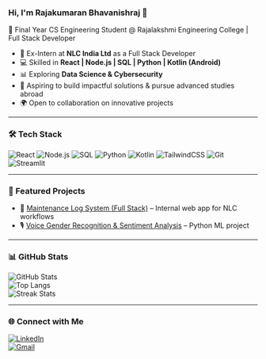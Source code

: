 ### Hi, I'm Rajakumaran Bhavanishraj 👋

🚀 Final Year CS Engineering Student @ Rajalakshmi Engineering College | Full Stack Developer  

- 🌱 Ex-Intern at **NLC India Ltd** as a Full Stack Developer  
- 💻 Skilled in **React | Node.js | SQL | Python | Kotlin (Android)**  
- 📊 Exploring **Data Science & Cybersecurity**  
- 🎯 Aspiring to build impactful solutions & pursue advanced studies abroad  
- 🌍 Open to collaboration on innovative projects  

---

### 🛠️ Tech Stack
![React](https://img.shields.io/badge/-React-blue?logo=react)
![Node.js](https://img.shields.io/badge/-Node.js-green?logo=node.js)
![SQL](https://img.shields.io/badge/-SQL-orange?logo=mysql)
![Python](https://img.shields.io/badge/-Python-yellow?logo=python)
![Kotlin](https://img.shields.io/badge/-Kotlin-purple?logo=kotlin)
![TailwindCSS](https://img.shields.io/badge/-TailwindCSS-06B6D4?logo=tailwindcss)
![Git](https://img.shields.io/badge/-Git-F05032?logo=git)
![Streamlit](https://img.shields.io/badge/-Streamlit-FF4B4B?logo=streamlit)

---

### 📌 Featured Projects
- 🔧 [Maintenance Log System (Full Stack)](https://github.com/Bhavanishraj/Machine_Maintenance_and_Scheduling_NLCInternship) – Internal web app for NLC workflows  
- 🎙️ [Voice Gender Recognition & Sentiment Analysis](https://github.com/Bhavanishraj/220701215-FOML-Mini-Project) – Python ML project  

---

### 📊 GitHub Stats
![GitHub Stats](https://github-readme-stats.vercel.app/api?username=Bhavanishraj&show_icons=true&theme=radical)  
![Top Langs](https://github-readme-stats.vercel.app/api/top-langs/?username=Bhavanishraj&layout=compact)  
![Streak Stats](https://github-readme-streak-stats.herokuapp.com/?user=Bhavanishraj&theme=radical)

---

### 🌐 Connect with Me
[![LinkedIn](https://img.shields.io/badge/LinkedIn-blue?logo=linkedin)](www.linkedin.com/in/rajakumaran-bhavanishraj)  
[![Gmail](https://img.shields.io/badge/Email-red?logo=gmail)](mailto:bhavanishraj.rsbm@gmail.com)
